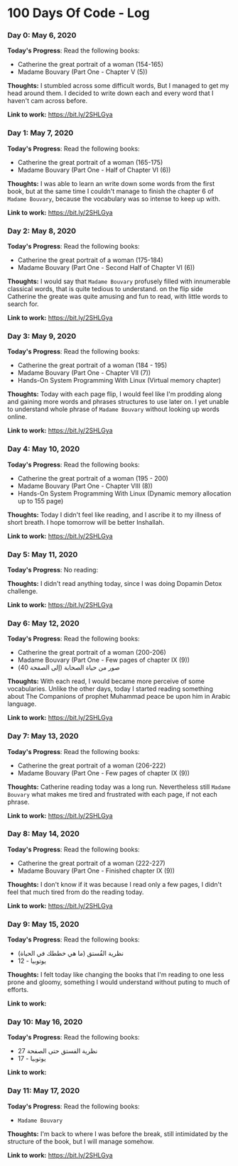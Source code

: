 
#  100 Days Of Code - Log

###  Day 0: May 6, 2020

**Today's Progress**: Read the following books:

* Catherine the great portrait of a woman (154-165)
* Madame Bouvary (Part One - Chapter V (5))

**Thoughts:** I stumbled across some difficult words, But I managed to get my head around them.
I decided to write down each and every word that I haven't cam across before.

**Link to work:** https://bit.ly/2SHLGya


###  Day 1: May 7, 2020

**Today's Progress**: Read the following books:

* Catherine the great portrait of a woman (165-175)
* Madame Bouvary (Part One - Half of Chapter VI (6))

**Thoughts:** I was able to learn an write down some words from the first book, but at the same time
I couldn't manage to finish the chapter 6 of `Madame Bouvary`, because the vocabulary was so intense to keep up with.

**Link to work:** https://bit.ly/2SHLGya


###  Day 2: May 8, 2020

**Today's Progress**: Read the following books:

* Catherine the great portrait of a woman (175-184)
* Madame Bouvary (Part One - Second Half of Chapter VI (6))

**Thoughts:** I would say that `Madame Bouvary` profusely filled with innumerable classical words, that is quite tedious to understand. on the flip side Catherine the greate was quite amusing and fun to read, with little words to search for.

**Link to work:** https://bit.ly/2SHLGya


###  Day 3: May 9, 2020

**Today's Progress**: Read the following books:

* Catherine the great portrait of a woman (184 - 195)
* Madame Bouvary (Part One - Chapter VII (7))
* Hands-On System Programming With Linux (Virtual memory chapter)


**Thoughts:** Today with each page flip, I would feel like I'm prodding along and gaining more words and phrases structures to use later on. I yet unable to understand whole phrase of `Madame Bouvary` without looking up words online.

**Link to work:** https://bit.ly/2SHLGya


###  Day 4: May 10, 2020

**Today's Progress**: Read the following books:

* Catherine the great portrait of a woman (195 - 200)
* Madame Bouvary (Part One - Chapter VIII (8))
* Hands-On System Programming With Linux (Dynamic memory allocation up to 155 page)


**Thoughts:** Today I didn't feel like reading, and I ascribe it to my illness of short breath. I hope tomorrow will be better Inshallah.

**Link to work:** https://bit.ly/2SHLGya


###  Day 5: May 11, 2020

**Today's Progress**: No reading:


**Thoughts:** I didn't read anything today, since I was doing Dopamin Detox challenge.

**Link to work:** https://bit.ly/2SHLGya


###  Day 6: May 12, 2020

**Today's Progress**: Read the following books:

* Catherine the great portrait of a woman (200-206)
* Madame Bouvary (Part One - Few pages of chapter IX (9))
* صور من حياة الصحابة (إلى الصفحة 40)


**Thoughts:** With each read, I would became more perceive of some vocabularies. Unlike the other days, today I started reading something about The Companions of prophet Muhammad peace be upon him in Arabic language.

**Link to work:** https://bit.ly/2SHLGya


###  Day 7: May 13, 2020

**Today's Progress**: Read the following books:

* Catherine the great portrait of a woman (206-222)
* Madame Bouvary (Part One - Few pages of chapter IX (9))


**Thoughts:** Catherine reading today was a long run. Nevertheless still `Madame Bouvary` what makes me tired and frustrated with each page, if not each phrase.

**Link to work:** https://bit.ly/2SHLGya


###  Day 8: May 14, 2020

**Today's Progress**: Read the following books:

* Catherine the great portrait of a woman (222-227)
* Madame Bouvary (Part One - Finished chapter IX (9))


**Thoughts:** I don't know if it was because I read only a few pages, I didn't feel that much tired from do the reading today.

**Link to work:** https://bit.ly/2SHLGya


###  Day 9: May 15, 2020

**Today's Progress**: Read the following books:

* نظرية الفُستق (ما هي خططك في الحياة)
* يوتوبيا - 12


**Thoughts:** I felt today like changing the books that I'm reading to one less prone and gloomy, something I would understand without puting to much of efforts.

**Link to work:**


###  Day 10: May 16, 2020

**Today's Progress**: Read the following books:

* نظرية الفستق حتى الصفحة 27
* يوتوبيا - 17

**Link to work:**


###  Day 11: May 17, 2020

**Today's Progress**: Read the following books:

* `Madame Bouvary`


**Thoughts:** I'm back to where I was before the break, still intimidated by the structure of the book, but I will manage somehow.

**Link to work:** https://bit.ly/2SHLGya